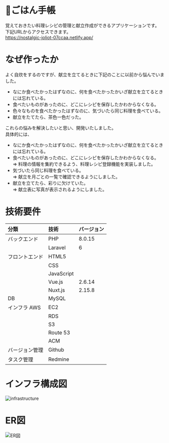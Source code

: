# :rice_ball:ごはん手帳
覚えておきたい料理レシピの管理と献立作成ができるアプリケーションです。  
下記URLからアクセスできます。  
https://nostalgic-joliot-07ccaa.netlify.app/

# なぜ作ったか
よく自炊をするのですが、献立を立てるときに下記のことに以前から悩んでいました。
- なにか食べたかったはずなのに、何を食べたかったかいざ献立を立てるときには忘れている。
- 食べたいものがあったのに、どこにレシピを保存したかわからなくなる。
- 色々なものを食べたかったはずなのに、気づいたら同じ料理を食べている。
- 献立をたてたら、茶色一色だった。

これらの悩みを解決したいと思い、開発いたしました。  
具体的には、
- なにか食べたかったはずなのに、何を食べたかったかいざ献立を立てるときには忘れている。
- 食べたいものがあったのに、どこにレシピを保存したかわからなくなる。  
⇒ 料理の情報を集約できるよう、料理レシピ登録機能を実装しました。
- 気づいたら同じ料理を食べている。  
⇒ 献立を月ごとの一覧で確認できるようにしました。
- 献立を立てたら、彩りに欠けていた。  
⇒ 献立表に写真が表示されるようにしました。

# 技術要件
| 分類          | 技術         | バージョン   |
|:--------------|:------------|:------------|
| バックエンド   | PHP         | 8.0.15      |
|               | Laravel     | 6           |
| フロントエンド | HTML5       |             |
|               | CSS         |             |
|               | JavaScript  |             |
|               | Vue.js      |2.6.14       |
|               | Nuxt.js     |2.15.8       |
| DB            | MySQL       |             |
| インフラ AWS   | EC2         |             |
|               | RDS         |             |
|               | S3          |             |
|               | Route 53    |             |
|               | ACM         |             |
| バージョン管理 | Github      |             |
| タスク管理     | Redmine     |             |

# インフラ構成図
![infrastructure](https://user-images.githubusercontent.com/49871162/158778366-7f0f0923-2208-49c3-a236-1d94d74605cd.jpg)

# ER図
![ER図](https://user-images.githubusercontent.com/49871162/158953703-08cd7d57-52fb-48cf-8262-6d1e5b35a4a8.PNG)
